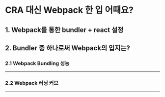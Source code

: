 # CRA 대신 Webpack 한 입 어때요?

## 1. Webpack를 통한 bundler + react 설정

## 2. Bundler 중 하나로써 Webpack의 입지는?

### 2.1 Webpack Bundling 성능

---

### 2.2 Webpack 러닝 커브

---
